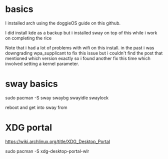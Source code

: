 # basics
I installed arch using the doggieOS guide on this github.

I did install kde as a backup but i installed sway on top of this while i work on completing the rice

Note that i had a lot of problems with wifi on this install. in the past i was downgrading wpa_supplicant to fix this issue but i couldn't find the post that mentioned which version exactly so i found another fix this time which involved setting a kernel parameter.



# sway basics
sudo pacman -S sway swaybg swayidle swaylock

reboot and get into sway from 

# XDG portal
https://wiki.archlinux.org/title/XDG_Desktop_Portal

sudo pacman -S xdg-desktop-portal-wlr
